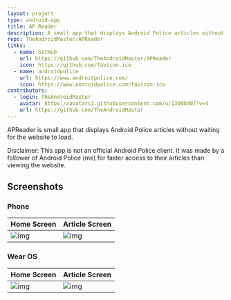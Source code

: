 ```yaml
---
layout: project
type: android-app
title: AP Reader
description: A small app that displays Android Police articles without waiting for the website to load.
repo: TheAndroidMaster/APReader
links:
  - name: GitHub
    url: https://github.com/TheAndroidMaster/APReader
    icon: https://github.com/favicon.ico
  - name: androidpolice
    url: https://www.androidpolice.com/
    icon: https://www.androidpolice.com/favicon.ico
contributors:
  - login: TheAndroidMaster
    avatar: https://avatars1.githubusercontent.com/u/13000407?v=4
    url: https://github.com/TheAndroidMaster
---
```


APReader is small app that displays Android Police articles without waiting for the website to load.

Disclaimer: This app is not an official Android Police client. It was made by a follower of Android Police (me) for faster access to their articles than viewing the website.

## Screenshots
### Phone

|Home Screen|Article Screen|
|-----|-----|
|![img](https://raw.githubusercontent.com/TheAndroidMaster/TheAndroidMaster.github.io/master/images/screenshots/APReader-Main.png)|![img](https://raw.githubusercontent.com/TheAndroidMaster/TheAndroidMaster.github.io/master/images/screenshots/APReader-Article.png)|

### Wear OS

|Home Screen|Article Screen|
|-----|-----|
|![img](https://raw.githubusercontent.com/TheAndroidMaster/TheAndroidMaster.github.io/master/images/screenshots/APReader-Wear-Main.png)|![img](https://raw.githubusercontent.com/TheAndroidMaster/TheAndroidMaster.github.io/master/images/screenshots/APReader-Wear-Article.png)|
